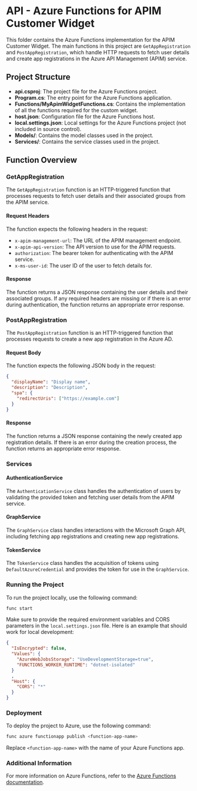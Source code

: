 # API - Azure Functions for APIM Customer Widget

This folder contains the Azure Functions implementation for the APIM Customer Widget. The main functions in this project are `GetAppRegistration` and `PostAppRegistration`, which handle HTTP requests to fetch user details and create app registrations in the Azure API Management (APIM) service.

## Project Structure

- **api.csproj**: The project file for the Azure Functions project.
- **Program.cs**: The entry point for the Azure Functions application.
- **Functions/MyApimWidgetFunctions.cs**: Contains the implementation of all the functions required for the custom widget.
- **host.json**: Configuration file for the Azure Functions host.
- **local.settings.json**: Local settings for the Azure Functions project (not included in source control).
- **Models/**: Contains the model classes used in the project.
- **Services/**: Contains the service classes used in the project.

## Function Overview

### GetAppRegistration

The `GetAppRegistration` function is an HTTP-triggered function that processes requests to fetch user details and their associated groups from the APIM service.

#### Request Headers

The function expects the following headers in the request:

- `x-apim-management-url`: The URL of the APIM management endpoint.
- `x-apim-api-version`: The API version to use for the APIM requests.
- `authorization`: The bearer token for authenticating with the APIM service.
- `x-ms-user-id`: The user ID of the user to fetch details for.

#### Response

The function returns a JSON response containing the user details and their associated groups. If any required headers are missing or if there is an error during authentication, the function returns an appropriate error response.

### PostAppRegistration

The `PostAppRegistration` function is an HTTP-triggered function that processes requests to create a new app registration in the Azure AD.

#### Request Body

The function expects the following JSON body in the request:

```json
{
  "displayName": "Display name",
  "description": "Description",
  "spa": {
    "redirectUris": ["https://example.com"]
  }
}
```

#### Response

The function returns a JSON response containing the newly created app registration details. If there is an error during the creation process, the function returns an appropriate error response.

### Services

#### AuthenticationService

The `AuthenticationService` class handles the authentication of users by validating the provided token and fetching user details from the APIM service.

#### GraphService

The `GraphService` class handles interactions with the Microsoft Graph API, including fetching app registrations and creating new app registrations.

#### TokenService

The `TokenService` class handles the acquisition of tokens using `DefaultAzureCredential` and provides the token for use in the `GraphService`.

### Running the Project

To run the project locally, use the following command:

```sh
func start
```

Make sure to provide the required environment variables and CORS parameters in the `local.settings.json` file.  Here is an example that should work for local development:

```json
{
  "IsEncrypted": false,
  "Values": {
    "AzureWebJobsStorage": "UseDevelopmentStorage=true",
    "FUNCTIONS_WORKER_RUNTIME": "dotnet-isolated"
  }
  ,
  "Host": {
    "CORS": "*"
  }
}
```

### Deployment

To deploy the project to Azure, use the following command:

```sh
func azure functionapp publish <function-app-name>
```

Replace `<function-app-name>` with the name of your Azure Functions app.

### Additional Information

For more information on Azure Functions, refer to the [Azure Functions documentation](https://learn.microsoft.com/en-us/azure/azure-functions/).